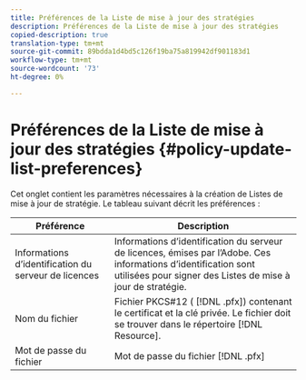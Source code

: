 ```yaml
---
title: Préférences de la Liste de mise à jour des stratégies
description: Préférences de la Liste de mise à jour des stratégies
copied-description: true
translation-type: tm+mt
source-git-commit: 89bdda1d4bd5c126f19ba75a819942df901183d1
workflow-type: tm+mt
source-wordcount: '73'
ht-degree: 0%

---
```



# Préférences de la Liste de mise à jour des stratégies {#policy-update-list-preferences}

Cet onglet contient les paramètres nécessaires à la création de Listes de mise à jour de stratégie. Le tableau suivant décrit les préférences :

| Préférence | Description |
|---|---|
| Informations d’identification du serveur de licences | Informations d’identification du serveur de licences, émises par l’Adobe. Ces informations d’identification sont utilisées pour signer des Listes de mise à jour de stratégie. |
| Nom du fichier | Fichier PKCS#12 ( [!DNL .pfx]) contenant le certificat et la clé privée. Le fichier doit se trouver dans le répertoire [!DNL Resource]. |
| Mot de passe du fichier | Mot de passe du fichier [!DNL .pfx] |

